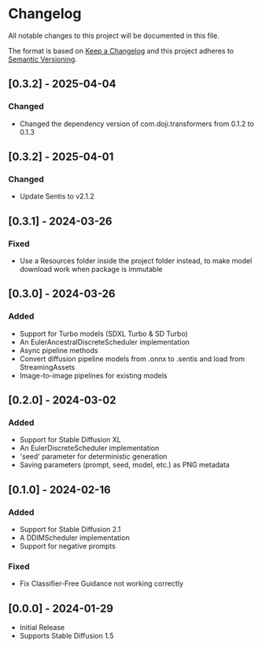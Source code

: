 # Changelog

All notable changes to this project will be documented in this file.

The format is based on [Keep a Changelog](http://keepachangelog.com/en/1.0.0/)
and this project adheres to [Semantic Versioning](http://semver.org/spec/v2.0.0.html).


## [0.3.2] - 2025-04-04

### Changed

- Changed the dependency version of com.doji.transformers from 0.1.2 to 0.1.3

## [0.3.2] - 2025-04-01

### Changed

- Update Sentis to v2.1.2

## [0.3.1] - 2024-03-26

### Fixed

- Use a Resources folder inside the project folder instead, to make model download work when package is immutable

## [0.3.0] - 2024-03-26

### Added

- Support for Turbo models (SDXL Turbo & SD Turbo)
- An EulerAncestralDiscreteScheduler implementation
- Async pipeline methods
- Convert diffusion pipeline models from .onnx to .sentis and load from StreamingAssets
- Image-to-image pipelines for existing models

## [0.2.0] - 2024-03-02

### Added

- Support for Stable Diffusion XL
- An EulerDiscreteScheduler implementation
- 'seed' parameter for deterministic generation
- Saving parameters (prompt, seed, model, etc.) as PNG metadata

## [0.1.0] - 2024-02-16

### Added

- Support for Stable Diffusion 2.1
- A DDIMScheduler implementation
- Support for negative prompts

### Fixed

- Fix Classifier-Free Guidance not working correctly

## [0.0.0] - 2024-01-29

- Initial Release
- Supports Stable Diffusion 1.5
